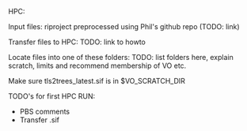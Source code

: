 HPC:

Input files: riproject preprocessed using Phil's github repo (TODO: link)

Transfer files to HPC: TODO: link to howto

Locate files into one of these folders:
TODO: list folders here, explain scratch, limits and recommend membership of VO etc.

Make sure tls2trees_latest.sif is in $VO_SCRATCH_DIR


TODO's for first HPC RUN:

- PBS comments
- Transfer .sif

